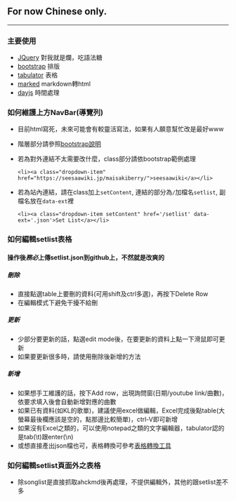 ## For now Chinese only.
---

### 主要使用
* [JQuery](https://jquery.com/) 對我就是爛，吃語法糖
* [bootstrap](https://getbootstrap.com/docs/5.3/getting-started/introduction/) 排版
* [tabulator](https://tabulator.info/) 表格
* [marked](https://marked.js.org/) markdown轉html
* [dayjs](https://day.js.org/) 時間處理

### 如何維護上方NavBar(導覽列)
* 目前html寫死，未來可能會有較靈活寫法，如果有人願意幫忙改是最好www

* 階層部分請參照[bootstrap說明](https://getbootstrap.com/docs/5.3/components/navbar/)

* 若為對外連結不太需要改什麼，class部分請依bootstrap範例處理
    ```
    <li><a class="dropdown-item" href="https://seesaawiki.jp/maisakiberry/">seesaawiki</a></li>
    ```

* 若為站內連結，請在class加上```setContent```, 連結的部分為``/``加檔名```setlist```, 副檔名放在```data-ext```裡
    ```
    <li><a class="dropdown-item setContent" href='/setlist' data-ext='.json'>Set List</a></li>
    ```

### 如何編輯setlist表格
#### <p class='text-danger'>操作後***務必***上傳setlist.json到github上，不然就是改爽的</p>
##### 刪除
* 直接點選table上要刪的資料(可用shift及ctrl多選)，再按下Delete Row
* 在編輯模式下避免干擾不給刪
##### 更新
* 少部分要更新的話，點選edit mode後，在要更新的資料上點一下滑鼠即可更新
* 如果要更新很多時，請使用刪除後新增的方法
##### 新增
* 如果想手工維護的話，按下Add row，出現詢問窗(日期/youtube link/曲數)，依要求填入後會自動新增對應的曲數
* 如果已有資料(如KL的歌單)，建議使用excel做編輯，Excel完成後點table(大螢幕最後欄應該是空的，點那邊比較簡單)，ctrl-V即可新增
* 如果沒有Excel之類的，可以使用notepad之類的文字編輯器，tabulator認的是tab(\t)跟enter(\n)
* 或想直接產出json檔也可，表格轉換可參考[表格轉換工具](https://tableconvert.com/zh-tw/)

### 如何編輯setlist頁面外之表格
* 除songlist是直接抓取ahckmd後再處理，不提供編輯外，其他的跟setlist差不多